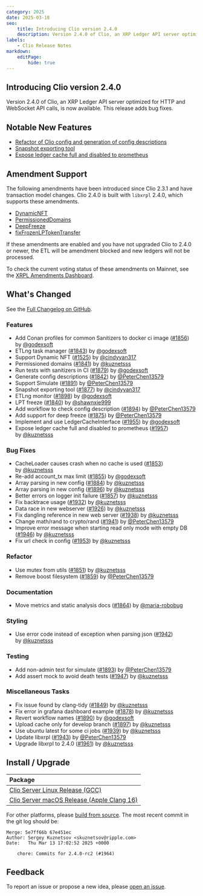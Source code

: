 ```yaml
---
category: 2025
date: 2025-03-18
seo:
    title: Introducing Clio version 2.4.0
    description: Version 2.4.0 of Clio, an XRP Ledger API server optimized for HTTP and WebSocket API calls, is now available. This release adds bug fixes.
labels:
    - Clio Release Notes
markdown:
    editPage:
        hide: true
---
```


## Introducing Clio version 2.4.0

Version 2.4.0 of Clio, an XRP Ledger API server optimized for HTTP and WebSocket API calls, is now available. This release adds bug fixes.

## Notable New Features

- [Refactor of Clio config and generation of config descriptions](https://github.com/XRPLF/clio/blob/develop/docs/configure-clio.md)
- [Snapshot exporting tool](https://github.com/XRPLF/clio/pull/1877)
- [Expose ledger cache full and disabled to prometheus](https://github.com/XRPLF/clio/pull/1957)

## Amendment Support

The following amendments have been introduced since Clio 2.3.1 and have transaction model changes. Clio 2.4.0 is built with `libxrpl` 2.4.0, which supports these amendments.

- [DynamicNFT](https://xrpl.org/resources/known-amendments#dynamicnft)
- [PermissionedDomains](https://xrpl.org/resources/known-amendments#permissioneddomains)
- [DeepFreeze](https://xrpl.org/resources/known-amendments#deepfreeze)
- [fixFrozenLPTokenTransfer](https://xrpl.org/resources/known-amendments#fixfrozenlptokentransfer)

If these amendments are enabled and you have not upgraded Clio to 2.4.0 or newer, the ETL will be amendment blocked and new ledgers will not be processed.

To check the current voting status of these amendments on Mainnet, see the [XRPL Amendments Dashboard](https://livenet.xrpl.org/amendments).

## What's Changed

See the [Full Changelog on GitHub](https://github.com/XRPLF/clio/compare/2.3.1...2.4.0).

### Features

- Add Conan profiles for common Sanitizers to docker ci image ([#1856](https://github.com/XRPLF/clio/pull/1856)) by [@godexsoft](https://github.com/godexsoft)
- ETLng task manager ([#1843](https://github.com/XRPLF/clio/pull/1843)) by [@godexsoft](https://github.com/godexsoft)
- Support Dynamic NFT ([#1525](https://github.com/XRPLF/clio/pull/1525)) by [@cindyyan317](https://github.com/cindyyan317)
- Permissioned domains ([#1841](https://github.com/XRPLF/clio/pull/1841)) by [@kuznetsss](https://github.com/kuznetsss)
- Run tests with sanitizers in CI ([#1879](https://github.com/XRPLF/clio/pull/1879)) by [@godexsoft](https://github.com/godexsoft)
- Generate config descriptions ([#1842](https://github.com/XRPLF/clio/pull/1842)) by [@PeterChen13579](https://github.com/PeterChen13579)
- Support Simulate ([#1891](https://github.com/XRPLF/clio/pull/1891)) by [@PeterChen13579](https://github.com/PeterChen13579)
- Snapshot exporting tool ([#1877](https://github.com/XRPLF/clio/pull/1877)) by [@cindyyan317](https://github.com/cindyyan317)
- ETLng monitor ([#1898](https://github.com/XRPLF/clio/pull/1898)) by [@godexsoft](https://github.com/godexsoft)
- LPT freeze ([#1840](https://github.com/XRPLF/clio/pull/1840)) by [@shawnxie999](https://github.com/shawnxie999)
- Add workflow to check config description ([#1894](https://github.com/XRPLF/clio/pull/1894)) by [@PeterChen13579](https://github.com/PeterChen13579)
- Add support for deep freeze ([#1875](https://github.com/XRPLF/clio/pull/1875)) by [@PeterChen13579](https://github.com/PeterChen13579)
- Implement and use LedgerCacheInterface ([#1955](https://github.com/XRPLF/clio/pull/1955)) by [@godexsoft](https://github.com/godexsoft)
- Expose ledger cache full and disabled to prometheus ([#1957](https://github.com/XRPLF/clio/pull/1957)) by [@kuznetsss](https://github.com/kuznetsss)

### Bug Fixes

- CacheLoader causes crash when no cache is used ([#1853](https://github.com/XRPLF/clio/pull/1853)) by [@kuznetsss](https://github.com/kuznetsss)
- Re-add account_tx max limit ([#1855](https://github.com/XRPLF/clio/pull/1855)) by [@godexsoft](https://github.com/godexsoft)
- Array parsing in new config ([#1884](https://github.com/XRPLF/clio/pull/1884)) by [@kuznetsss](https://github.com/kuznetsss)
- Array parsing in new config ([#1896](https://github.com/XRPLF/clio/pull/1896)) by [@kuznetsss](https://github.com/kuznetsss)
- Better errors on logger init failure ([#1857](https://github.com/XRPLF/clio/pull/1857)) by [@kuznetsss](https://github.com/kuznetsss)
- Fix backtrace usage ([#1932](https://github.com/XRPLF/clio/pull/1932)) by [@kuznetsss](https://github.com/kuznetsss)
- Data race in new webserver ([#1926](https://github.com/XRPLF/clio/pull/1926)) by [@kuznetsss](https://github.com/kuznetsss)
- Fix dangling reference in new web server ([#1938](https://github.com/XRPLF/clio/pull/1938)) by [@kuznetsss](https://github.com/kuznetsss)
- Change math/rand to crypto/rand ([#1941](https://github.com/XRPLF/clio/pull/1941)) by [@PeterChen13579](https://github.com/PeterChen13579)
- Improve error message when starting read only mode with empty DB ([#1946](https://github.com/XRPLF/clio/pull/1946)) by [@kuznetsss](https://github.com/kuznetsss)
- Fix url check in config ([#1953](https://github.com/XRPLF/clio/pull/1953)) by [@kuznetsss](https://github.com/kuznetsss)

### Refactor

- Use mutex from utils ([#1851](https://github.com/XRPLF/clio/pull/1851)) by [@kuznetsss](https://github.com/kuznetsss)
- Remove boost filesystem ([#1859](https://github.com/XRPLF/clio/pull/1859)) by [@PeterChen13579](https://github.com/PeterChen13579)

### Documentation

- Move metrics and static analysis docs ([#1864](https://github.com/XRPLF/clio/pull/1864)) by [@maria-robobug](https://github.com/maria-robobug)

### Styling

- Use error code instead of exception when parsing json ([#1942](https://github.com/XRPLF/clio/pull/1942)) by [@kuznetsss](https://github.com/kuznetsss)

### Testing

- Add non-admin test for simulate ([#1893](https://github.com/XRPLF/clio/pull/1893)) by [@PeterChen13579](https://github.com/PeterChen13579)
- Add assert mock to avoid death tests ([#1947](https://github.com/XRPLF/clio/pull/1947)) by [@kuznetsss](https://github.com/kuznetsss)

### Miscellaneous Tasks

- Fix issue found by clang-tidy ([#1849](https://github.com/XRPLF/clio/pull/1849)) by [@kuznetsss](https://github.com/kuznetsss)
- Fix error in grafana dashboard example ([#1878](https://github.com/XRPLF/clio/pull/1878)) by [@kuznetsss](https://github.com/kuznetsss)
- Revert workflow names ([#1890](https://github.com/XRPLF/clio/pull/1890)) by [@godexsoft](https://github.com/godexsoft)
- Upload cache only for develop branch ([#1897](https://github.com/XRPLF/clio/pull/1897)) by [@kuznetsss](https://github.com/kuznetsss)
- Use ubuntu latest for some ci jobs ([#1939](https://github.com/XRPLF/clio/pull/1939)) by [@kuznetsss](https://github.com/kuznetsss)
- Update libxrpl ([#1943](https://github.com/XRPLF/clio/pull/1943)) by [@PeterChen13579](https://github.com/PeterChen13579)
- Upgrade libxrpl to 2.4.0 ([#1961](https://github.com/XRPLF/clio/pull/1961)) by [@kuznetsss](https://github.com/kuznetsss)

## Install / Upgrade

| Package  |
| :------- |
| [Clio Server Linux Release (GCC)](https://github.com/XRPLF/clio/releases/download/2.4.0/clio_server_Linux_Release_gcc_2.4.0.zip) |
| [Clio Server macOS Release (Apple Clang 16)](https://github.com/XRPLF/clio/releases/download/2.4.0/clio_server_macOS_Release_apple_clang_16_2.4.0.zip) |

For other platforms, please [build from source](https://github.com/XRPLF/clio/releases/tag/2.4.0). The most recent commit in the git log should be:

```text
Merge: 5e7ff66b 67e451ec
Author: Sergey Kuznetsov <skuznetsov@ripple.com>
Date:   Thu Mar 13 17:02:52 2025 +0000

    chore: Commits for 2.4.0-rc2 (#1964)
```

## Feedback

To report an issue or propose a new idea, please [open an issue](https://github.com/XRPLF/clio/issues).

